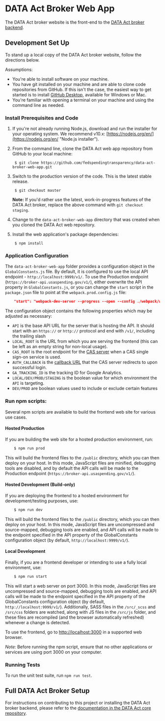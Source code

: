 # DATA Act Broker Web App

The DATA Act broker website is the front-end to the [DATA Act broker backend](https://github.com/fedspendingtransparency/data-act-broker-backend "DATA Act broker backend").

## Development Set Up

To stand up a local copy of the DATA Act broker website, follow the directions below.

Assumptions:

* You're able to install software on your machine.
* You have git installed on your machine and are able to clone code repositories from GitHub. If this isn't the case, the easiest way to get started is to install [GitHub Desktop](https://desktop.github.com/ "GitHub desktop"), available for Windows or Mac.
* You're familiar with opening a terminal on your machine and using the command line as needed.

### Install Prerequisites and Code

1. If you're not already running Node.js, download and run the installer for your operating system. We recommend v10.x: [https://nodejs.org/en/](https://nodejs.org/en/ "Node.js installer").

2. From the command line, clone the DATA Act web app repository from GitHub to your local machine:

        $ git clone https://github.com/fedspendingtransparency/data-act-broker-web-app.git

3. Switch to the production version of the code. This is the latest stable release.

        $ git checkout master

    **Note:** If you'd rather use the latest, work-in-progress features of the DATA Act broker, replace the above command with `git checkout staging`.

4. Change to the `data-act-broker-web-app` directory that was created when you cloned the DATA Act web repository.

5. Install the web application's package dependencies:

        $ npm install


### Application Configuration

The `data-act-broker-web-app` folder provides a configuration object in the `GlobalConstants.js` file. By default, it is configured to use the local API endpoint - `http://localhost:9999/v1/`. To use the Production endpoint (`https://broker-api.usaspending.gov/v1/`), either overwrite the API property in `GlobalConstants.js`, or you can change the `start` script in the `package.json` file to point at the `webpack.prod.config.js` file:

```json
    "start": "webpack-dev-server --progress --open --config ./webpack/webpack.prod.config.js",
```

The configuration object contains the following properties which may be adjusted as necessary:

* `API` is the base API URL for the server that is hosting the API. It should start with an `https://` or `http://` protocol and end with `/v1/`, including the trailing slash
* `LOCAL_ROOT` is the URL from which you are serving the frontend (this can be left as an empty string for non-local usage).
* `CAS_ROOT` is the root endpoint for the [CAS server](https://apereo.github.io/cas/4.2.x/protocol/CAS-Protocol-Specification.html#cas-uris) when a CAS single sign-on service is used.
* `AUTH_CALLBACK` is the [callback URL](https://apereo.github.io/cas/4.2.x/protocol/CAS-Protocol-Specification.html#response) that the CAS server redirects to upon successful login.
* `GA_TRACKING_ID` is the tracking ID for Google Analytics.
* `LOCAL/DEV/PROD/STAGING` is the boolean value for which environment the `API` is targeting.
* `DEV/PROD` are boolean values used to include or exclude certain features

### Run npm scripts:

Several npm scripts are available to build the frontend web site for various use cases.

#### Hosted Production

If you are building the web site for a hosted production environment, run:

```bash
	$ npm run prod
```
This will build the frontend files to the `/public` directory, which you can then deploy on your host. In this mode, JavaScript files are minified, debugging tools are disabled, and by default the API calls will be made to the Production endpoint (`https://broker-api.usaspending.gov/v1/`).

#### Hosted Development (Build-only)

If you are deploying the frontend to a hosted environment for development/testing purposes, use:

```bash
	$ npm run dev
```
This will build the frontend files to the `/public` directory, which you can then deploy on your host. In this mode, JavaScript files are uncompressed and source-mapped, debugging tools are enabled, and API calls will be made to the endpoint specified in the API property of the GlobalConstants configuration object (by default, `http://localhost:9999/v1/`).

#### Local Development

Finally, if you are a frontend developer or intending to use a fully local environment, use:

```bash
	$ npm run start
```

This will start a web server on port 3000. In this mode, JavaScript files are uncompressed and source-mapped, debugging tools are enabled, and API calls will be made to the endpoint specified in the API property of the GlobalConstants configuration object (by default, `http://localhost:9999/v1/`). Additionally, SASS files in the `/src/_scss` and `/src/css` folders are watched, along with JS files in the `/src/js` folder, and these files are recompiled (and the browser automatically refreshed) whenever a change is detected.

To use the frontend, go to [http://localhost:3000](http://localhost:3000) in a supported web browser.

*Note:* Before running the npm script, ensure that no other applications or services are using port 3000 on your computer.

### Running Tests

To run the unit test suite, run `npm run test`.

## Full DATA Act Broker Setup

For instructions on contributing to this project or installing the DATA Act broker backend, please refer to the [documentation in the DATA Act core repository](https://github.com/fedspendingtransparency/data-act-core/blob/master/doc/INSTALL.md "DATA Act broker installation guide").
